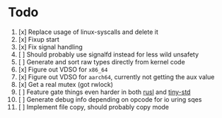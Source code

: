 # Todo

1. [x] Replace usage of linux-syscalls and delete it
2. [x] Fixup start
3. [x] Fix signal handling
4. [ ] Should probably use signalfd instead for less wild unsafety
5. [ ] Generate and sort raw types directly from kernel code
6. [x] Figure out VDSO for `x86_64`
7. [x] Figure out VDSO for `aarch64`, currently not getting the aux value
8. [x] Get a real mutex (got rwlock)
9. [ ] Feature gate things even harder in both [rusl](rusl) and [tiny-std](tiny-std)
10. [ ] Generate debug info depending on opcode for io uring sqes
11. [ ] Implement file copy, should probably copy mode
